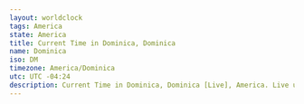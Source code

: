 ```yaml
---
layout: worldclock
tags: America
state: America
title: Current Time in Dominica, Dominica
name: Dominica
iso: DM
timezone: America/Dominica
utc: UTC -04:24
description: Current Time in Dominica, Dominica [Live], America. Live update now time in Dominica, timezone America/Dominica, UTC -04:24, Country ISO code & Current Local Time.
---
```


